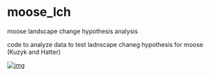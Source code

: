 # moose_lch
moose landscape change hypothesis analysis


code to analyze data to test ladnscape chaneg hypothesis for moose (Kuzyk and Hatter)

[![img](https://img.shields.io/badge/Lifecycle-Experimental-339999)](https://github.com/bcgov/repomountie/blob/master/doc/lifecycle-badges.md)
